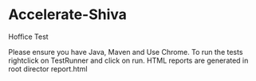 # Accelerate-Shiva
Hoffice Test

 Please ensure you have Java, Maven and Use Chrome.
 To run the tests rightclick on TestRunner and click on run.
 HTML reports are generated in root director report.html

